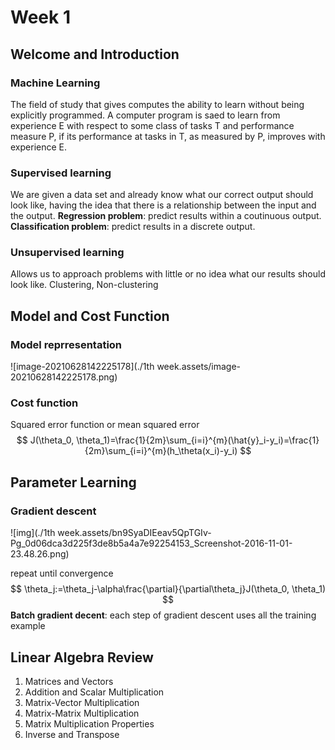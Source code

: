 # Week 1

## Welcome and Introduction

### Machine Learning

The field of study that gives computes the ability to learn without being explicitly programmed.
A computer program is saed to learn from experience E with respect to some class of tasks T and performance measure P, if its performance at tasks in T, as measured by P, improves with experience E.

### Supervised learning

We are given a data set and already know what our correct output should look like, having the idea that there is a relationship between the input and the output.
**Regression problem**: predict results within a coutinuous output.
**Classification problem**: predict results in a discrete output.

### Unsupervised learning

Allows us to approach problems with little or no idea what our results should look like.
Clustering, Non-clustering



## Model and Cost Function

### Model reprresentation

![image-20210628142225178](./1th week.assets/image-20210628142225178.png)

### Cost function

Squared error function or mean squared error
$$
J(\theta_0, \theta_1)=\frac{1}{2m}\sum_{i=i}^{m}(\hat{y}_i-y_i)=\frac{1}{2m}\sum_{i=i}^{m}(h_\theta(x_i)-y_i)
$$


## Parameter Learning

### Gradient descent

![img](./1th week.assets/bn9SyaDIEeav5QpTGIv-Pg_0d06dca3d225f3de8b5a4a7e92254153_Screenshot-2016-11-01-23.48.26.png)

repeat until convergence
$$
\theta_j:=\theta_j-\alpha\frac{\partial}{\partial\theta_j}J(\theta_0, \theta_1)
$$
**Batch gradient decent**: each step of gradient descent uses all the training example



## Linear Algebra Review

1. Matrices and Vectors
2. Addition and Scalar Multiplication
3. Matrix-Vector Multiplication
4. Matrix-Matrix Multiplication
5. Matrix Multiplication Properties
6. Inverse and Transpose
